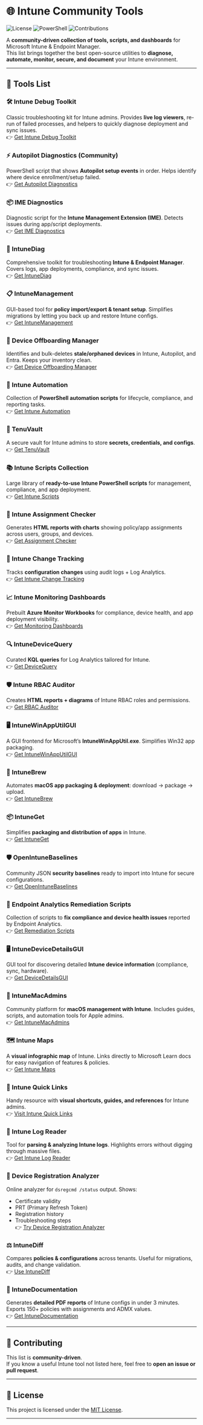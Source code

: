 # 🌐 Intune Community Tools

![License](https://img.shields.io/badge/license-MIT-blue.svg)
![PowerShell](https://img.shields.io/badge/PowerShell-5.1%2B-blue.svg)
![Contributions](https://img.shields.io/badge/contributions-welcome-green.svg)

A **community-driven collection of tools, scripts, and dashboards** for Microsoft Intune & Endpoint Manager.  
This list brings together the best open-source utilities to **diagnose, automate, monitor, secure, and document** your Intune environment.

---

## 🚀 Tools List

### 🛠 Intune Debug Toolkit  
Classic troubleshooting kit for Intune admins. Provides **live log viewers**, re-run of failed processes, and helpers to quickly diagnose deployment and sync issues.  
👉 [Get Intune Debug Toolkit](https://github.com/okieselbach/IntuneDebugToolkit)

### ⚡ Autopilot Diagnostics (Community)  
PowerShell script that shows **Autopilot setup events** in order. Helps identify where device enrollment/setup failed.  
👉 [Get Autopilot Diagnostics](https://github.com/andrew-s-taylor/autopilot-diag)

### 📦 IME Diagnostics  
Diagnostic script for the **Intune Management Extension (IME)**. Detects issues during app/script deployments.  
👉 [Get IME Diagnostics](https://github.com/petripaavola/IME-Diagnostics)

### 🔧 IntuneDiag  
Comprehensive toolkit for troubleshooting **Intune & Endpoint Manager**. Covers logs, app deployments, compliance, and sync issues.  
👉 [Get IntuneDiag](https://github.com/microsoft/IntuneDiag)

### 📋 IntuneManagement  
GUI-based tool for **policy import/export & tenant setup**. Simplifies migrations by letting you back up and restore Intune configs.  
👉 [Get IntuneManagement](https://github.com/mickekarlsson/IntuneManagement)

### 🧹 Device Offboarding Manager  
Identifies and bulk-deletes **stale/orphaned devices** in Intune, Autopilot, and Entra. Keeps your inventory clean.  
👉 [Get Device Offboarding Manager](https://github.com/ugurkocde/DeviceOffboardingManager)

### 🤖 Intune Automation  
Collection of **PowerShell automation scripts** for lifecycle, compliance, and reporting tasks.  
👉 [Get Intune Automation](https://github.com/ugurkocde/IntuneAutomation)

### 🔐 TenuVault  
A secure vault for Intune admins to store **secrets, credentials, and configs**.  
👉 [Get TenuVault](https://github.com/ugurkocde/TenuVault)

### 📚 Intune Scripts Collection  
Large library of **ready-to-use Intune PowerShell scripts** for management, compliance, and app deployment.  
👉 [Get Intune Scripts](https://github.com/JayRHa/Intune-Scripts)

### 📑 Intune Assignment Checker  
Generates **HTML reports with charts** showing policy/app assignments across users, groups, and devices.  
👉 [Get Assignment Checker](https://github.com/ugurkocde/IntuneAssignmentChecker)

### 📜 Intune Change Tracking  
Tracks **configuration changes** using audit logs + Log Analytics.  
👉 [Get Intune Change Tracking](https://github.com/niklastinner/IntuneChangeTracking)

### 📈 Intune Monitoring Dashboards  
Prebuilt **Azure Monitor Workbooks** for compliance, device health, and app deployment visibility.  
👉 [Get Monitoring Dashboards](https://github.com/Microsoft/IntuneMonitoring)

### 🔍 IntuneDeviceQuery  
Curated **KQL queries** for Log Analytics tailored for Intune.  
👉 [Get DeviceQuery](https://github.com/ugurkocde/IntuneDeviceQuery)

### 🛡 Intune RBAC Auditor  
Creates **HTML reports + diagrams** of Intune RBAC roles and permissions.  
👉 [Get RBAC Auditor](https://github.com/ugurkocde/IntuneRBAC)

### 🖥 IntuneWinAppUtilGUI  
A GUI frontend for Microsoft’s **IntuneWinAppUtil.exe**. Simplifies Win32 app packaging.  
👉 [Get IntuneWinAppUtilGUI](https://github.com/mabdulkadr/IntuneWinAppUtilGUI)

### 🍏 IntuneBrew  
Automates **macOS app packaging & deployment**: download → package → upload.  
👉 [Get IntuneBrew](https://github.com/ugurkocde/IntuneBrew)

### 📦 IntuneGet  
Simplifies **packaging and distribution of apps** in Intune.  
👉 [Get IntuneGet](https://github.com/Microsoft/IntuneGet)

### 🛡 OpenIntuneBaselines  
Community JSON **security baselines** ready to import into Intune for secure configurations.  
👉 [Get OpenIntuneBaselines](https://github.com/jamesrobinson/IntuneBaselines)

### 🔧 Endpoint Analytics Remediation Scripts  
Collection of scripts to **fix compliance and device health issues** reported by Endpoint Analytics.  
👉 [Get Remediation Scripts](https://github.com/jannikreinhard/EndpointAnalyticsRemediations)

### 🖥 IntuneDeviceDetailsGUI  
GUI tool for discovering detailed **Intune device information** (compliance, sync, hardware).  
👉 [Get DeviceDetailsGUI](https://github.com/petripaavola/IntuneDeviceDetailsGUI)

### 🍎 IntuneMacAdmins  
Community platform for **macOS management with Intune**. Includes guides, scripts, and automation tools for Apple admins.  
👉 [Get IntuneMacAdmins](https://github.com/ugurkocde/IntuneMacAdmins)

### 🗺 Intune Maps  
A **visual infographic map** of Intune. Links directly to Microsoft Learn docs for easy navigation of features & policies.  
👉 [Get Intune Maps](https://intunemaps.com/)

### 🔗 Intune Quick Links  
Handy resource with **visual shortcuts, guides, and references** for Intune admins.  
👉 [Visit Intune Quick Links](https://www.intuneqlinks.net/)

### 🔗 Intune Log Reader  
Tool for **parsing & analyzing Intune logs**. Highlights errors without digging through massive files.  
👉 [Get Intune Log Reader](https://github.com/pathaksomesh06/Intune-Log-Reader-for-Windows)

### 🔗 Device Registration Analyzer  
Online analyzer for `dsregcmd /status` output. Shows:  
- Certificate validity  
- PRT (Primary Refresh Token)  
- Registration history  
- Troubleshooting steps  
👉 [Try Device Registration Analyzer](https://www.intunediag.com/)

### ⚖️ IntuneDiff  
Compares **policies & configurations** across tenants. Useful for migrations, audits, and change validation.  
👉 [Use IntuneDiff](https://intunediff.com/)

### 📄 IntuneDocumentation  
Generates **detailed PDF reports** of Intune configs in under 3 minutes. Exports 150+ policies with assignments and ADMX values.  
👉 [Get IntuneDocumentation](https://www.intunedocumentation.com/)

---

## 🤝 Contributing
This list is **community-driven**.  
If you know a useful Intune tool not listed here, feel free to **open an issue or pull request**.

---

## 📜 License
This project is licensed under the [MIT License](https://opensource.org/licenses/MIT).

---
